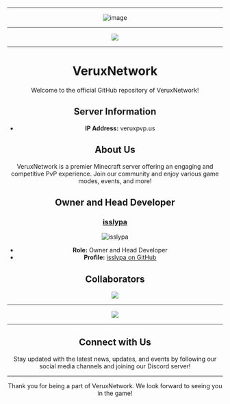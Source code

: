 <div align="center">
  
---
  
![image](https://i.imgur.com/UxNTNUy.png)

---

[![](https://komarev.com/ghpvc/?username=VexPvPNetwork&style=plastic&color=blueviolet)](https://github.com/VexPvPNetwork)
  
---

# VeruxNetwork

Welcome to the official GitHub repository of VeruxNetwork!

## Server Information

- **IP Address:** veruxpvp.us

## About Us

VeruxNetwork is a premier Minecraft server offering an engaging and competitive PvP experience. Join our community and enjoy various game modes, events, and more!

## Owner and Head Developer

### [isslypa](https://github.com/isslypa)

![isslypa](https://avatars.githubusercontent.com/your_user_id?v=4)

- **Role:** Owner and Head Developer
- **Profile:** [isslypa on GitHub](https://github.com/isslypa)

## Collaborators
  
<p align = "center"><img src = "https://github-widgetbox.vercel.app/api/profile?username=isslypa&data=followers,repositories,stars,commits"></p>
  
---
  
<p align = "center"><img src = "https://github-widgetbox.vercel.app/api/skills?names=java,kotlin,xml,json,yaml,sh&includeNames=true"></p>

---

## Connect with Us

Stay updated with the latest news, updates, and events by following our social media channels and joining our Discord server!

---

Thank you for being a part of VeruxNetwork. We look forward to seeing you in the game!
